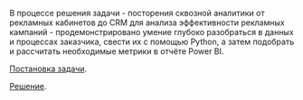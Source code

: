 В процессе решения задачи - посторения сквозной аналитики от рекламных кабинетов до CRM для анализа эффективности рекламных кампаний - продемонстрировано умение глубоко разобраться в данных и процессах заказчика, свести их с помощью Python, а затем подобрать и рассчитать необходимые метрики в отчёте Power BI.

[Постановка задачи](https://github.com/romanolegov/portfolio/blob/main/PowerBI/endtoendreport/case.md).

[Решение](https://github.com/romanolegov/portfolio/blob/main/PowerBI/endtoendreport/report.pdf).
